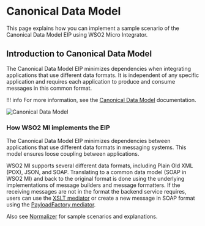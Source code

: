 # Canonical Data Model

This page explains how you can implement a sample scenario of the Canonical Data Model EIP using WSO2 Micro Integrator.

## Introduction to Canonical Data Model

The Canonical Data Model EIP minimizes dependencies when integrating applications that use different data formats. It is independent of any specific application and requires each application to produce and consume messages in this common format. 

!!! info
    For more information, see the [Canonical Data Model](http://www.eaipatterns.com/CanonicalDataModel.html) documentation.

![Canonical Data Model]({{base_path}}/assets/img/learn/enterprise-integration-patterns/message-transformation/canonical-data-model.gif)

### How WSO2 MI implements the EIP

The Canonical Data Model EIP minimizes dependencies between applications that use different data formats in messaging systems. This model ensures loose coupling between applications.

WSO2 MI supports several different data formats, including Plain Old XML (POX), JSON, and SOAP. Translating to a common data model (SOAP in WSO2 MI) and back to the original format is done using the underlying implementations of message builders and message formatters. If the receiving messages are not in the format the backend service requires, users can use the [XSLT mediator]({{base_path}}/reference/mediators/xslt-mediator/) or create a new message in SOAP format using the [PayloadFactory mediator]({{base_path}}/reference/mediators/payloadfactory-mediator/).

Also see [Normalizer]({{base_path}}/learn/enterprise-integration-patterns/message-transformation/normalizer/) for sample scenarios and explanations.
